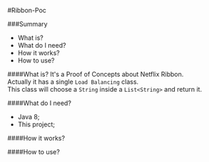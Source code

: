 #Ribbon-Poc

###Summary
- What is?
- What do I need?
- How it works?
- How to use?

####What is?
It's a Proof of Concepts about Netflix Ribbon. <br>
Actually it has a single `Load Balancing` class. <br>
This class will choose a `String` inside a `List<String>` and return it. <br>

####What do I need?
- Java 8;
- This project;

####How it works?


####How to use?

